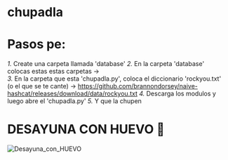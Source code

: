 # chupadla

# Pasos pe:

*1.* Create una carpeta llamada 'database'
*2.* En la carpeta 'database' colocas estas estas carpetas ->  
*3.* En la carpeta que esta 'chupadla.py', coloca el diccionario 'rockyou.txt' (o el que se te cante) -> https://github.com/brannondorsey/naive-hashcat/releases/download/data/rockyou.txt
*4.* Descarga los modulos y luego abre el 'chupadla.py'
*5.* Y que la chupen


# DESAYUNA CON HUEVO 🥚

![Desayuna_con_HUEVO](https://user-images.githubusercontent.com/79161850/218282837-b7b77acc-3974-4fa6-827c-e0f195479ddf.gif)
